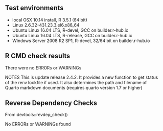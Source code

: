 ## Test environments
* local OSX 10.14 install, R 3.5.1 (64 bit)
* Linux 2.6.32-431.23.3.el6.x86_64
* Ubuntu Linux 16.04 LTS, R-devel, GCC on builder.r-hub.io
* Ubuntu Linux 16.04 LTS, R-release, GCC on builder.r-hub.io
* Windows Server 2008 R2 SP1, R-devel, 32/64 bit on builder.r-hub.io


## R CMD check results
There were no ERRORs or WARNINGs 

NOTES
This is update release 2.4.2.  It provides a new function to get status of the
renv lockfile if used. It also determines the path and filename of 
Quarto markdown documents (requires quarto version 1.7 or higher)

## Reverse Dependency Checks
From devtools::revdep_check()

No ERRORs or WARNINGs found 